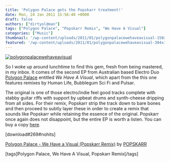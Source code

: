 ```yaml
---
title: 'Polygon Palace gets the Popskarr treatment!'
date: Mon, 24 Jan 2011 15:56:48 +0000
draft: false
authors: ["dirtyoldman"]
tags: ["Polygon Palace", "Popskarr Remix", "We Have A Visual"]
categories: ["Music"]
thumbnail: '/wp-content/uploads/2011/01/polygonpalacewehaveavisual-150x150.jpg'
featured: '/wp-content/uploads/2011/01/polygonpalacewehaveavisual-304x190.jpg'
---
```


[![](/wp-content/uploads/2011/01/polygonpalacewehaveavisual-e1295879539667.jpg "polygonpalacewehaveavisual")](/2011/01/24/polygon-palace-gets-the-popskarr-treatment/polygonpalacewehaveavisual/)

So I woke up around lunchtime to find this gem, fresh from being mastered, in my inbox. It comes of the second EP from Australian based Electro Duo [Polygon Palace](http://www.facebook.com/polygonpalace) entitled _We Have A Visual_, which apart from the this one features remixes by Human Life, Bubblegum Sci Fi and Pulsar.

The original is one of those electro/indie feel good tracks complete with stabby guitar riffs with support by upbeat drums and synth-cheese dripping from all sides. For their remix, Popskarr strip the track down to bare bones and then proceed to subtly layer these in order to create a remix that sounds like Popskarr while retaining the essence of the original. Popskarr once again does not disappoint, but the entire EP is worth a listen. You can buy a copy [here](http://polygonpalace.bandcamp.com/album/we-have-visual-single-pack).

\[download#269#nohits\]

 [Polygon Palace - We Have a Visual (Popskarr Remix)](http://soundcloud.com/popskarr/polygon-palace-we-have-a-visual-popskarr-remix) by [POPSKARR](http://soundcloud.com/popskarr)

\[tags\]Polygon Palace, We Have A Visual, Popskarr Remix\[/tags\]